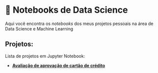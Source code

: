 # 📔 Notebooks de Data Science

Aqui você encontra os *notebooks* dos meus projetos pessoais na área de Data Science e Machine Learning

## Projetos:
Lista de projetos em Jupyter Notebook:

* **[Avaliação de aprovação de cartão de crédito](http://encr.pw/L3kV4)** 
